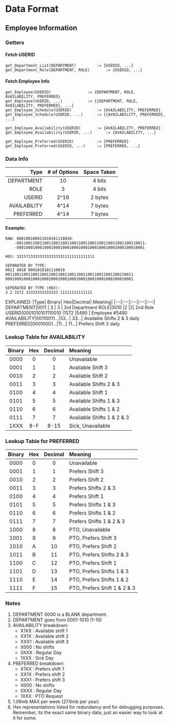 # Data Format
## Employee Information
### Getters
#### Fetch USERID
	get_Department_List(DEPARTMENT)			:= {USERID, ...}
	get_Department_Role(DEPARTMENT, ROLE)		:= {USERID, ...}
	
#### Fetch Employee Info
	get_Employee(USERID) 				:= {DEPARTMENT, ROLE, AVAILABILITY, PREFERRED}
	get_Employee(USERID, ...)			:= {{DEPARTMENT, ROLE, AVAILABILITY, PREFERRED}, ...}
	get_Employee_Schedule(USERID)			:= {AVAILABILITY, PREFERRED}
	get_Employee_Schedule(USERID, ...)		:= {{AVAILABILITY, PREFERRED}, ...}
	
	get_Employee_Availability(USERID)		:= {AVAILABILITY, PREFERRED}
	get_Employee_Availability(USERID, ...)		:= {AVAILABILITY, ...}
	
	get_Employee_Preferred(USERID)			:= {PREFERRED}
	get_Employee_Preferred(USERID, ...)		:= {PREFERRED, ...}
### Data Info

|Type|  # of Options| Space Taken|
|--:|:--:|:--:|
| DEPARTMENT | 10 |4 bits|
|ROLE|3|4 bits
|USERID|2^16|2 bytes
|AVAILABILITY|4^14|7 bytes
|PREFERRED|4^14|7 bytes
#### Example:
	RAW: 000100100011010101110010-
	    -00110011001100110011001100110011001100110011001100110011-
	    -00010001000100010001000100010001000100010001000100010001 
	
	HEX: 3215723333333333333311111111111111
	
	SEPARATED BY TYPE:
	0011 0010 0001010101110010
	00110011001100110011001100110011001100110011001100110011
	00010001000100010001000100010001000100010001000100010001
	
	SEPERATED BY TYPE (HEX):
	3 2 1572 33333333333333 11111111111111
EXPLAINED:
|Type|  Binary| Hex|Decimal| Meaning|
|--:|:--:|:--:|:--:|:--:|
DEPARTMENT|0011 	| 3 |	3	| 3rd Department
ROLE|0010 	|2 	|2| 2nd Role
USERID|0001010101110010	|1572 |5490	|	 Employee #5490
AVAILABILITY|00110011...|33...| 33...| Available Shifts 2 & 3 daily
PREFERRED|00010001...|11...| 11...| Prefers Shift 3 daily




### Lookup Table for AVAILABILITY
Binary| Hex|Decimal| Meaning|
:--:|:--:|:--:|:--|
0000|0|0|Unavailable
0001|1|1|Available Shift 3
0010|2|2|Available Shift 2
0011|3|3|Available Shifts 2 & 3
0100|4|4|Available Shift 1
0101|5|5|Available Shifts 1 & 3
0110|6|6|Available Shifts 1 & 2
0111|7|7|Available Shifts 1 & 2 & 3
1XXX|8-F|8-15|Sick, Unavailable
### Lookup Table for PREFERRED
Binary| Hex|Decimal| Meaning|
:--:|:--:|:--:|:--|
0000|0|0|Unavailable
0001|1|1|Prefers Shift 3
0010|2|2|Prefers Shift 2
0011|3|3|Prefers Shifts 2 & 3
0100|4|4|Prefers Shift 1
0101|5|5|Prefers Shifts 1 & 3
0110|6|6|Prefers Shifts 1 & 2
0111|7|7|Prefers Shifts 1 & 2 & 3
1000|8|8|PTO, Unavailable
1001|9|9|PTO, Prefers Shift 3
1010|A|10|PTO, Prefers Shift 2
1011|B|11|PTO, Prefers Shifts 2 & 3
1100|C|12|PTO, Prefers Shift 1
1101|D|13|PTO, Prefers Shifts 1 & 3
1110|E|14|PTO, Prefers Shifts 1 & 2
1111|F|15|PTO, Prefers Shift 1 & 2 & 3


### Notes
1. DEPARTMENT 0000 is a BLANK department.
2. DEPARTMENT goes from 0001-1010 (1-10)
3. AVAILABILITY breakdown:
	* X1XX	: Available shift 1
	* XX1X	: Available shift 2
	* XXX1	: Available shift 3
	* X000	: No shifts
	* 0XXX	: Regular Day
	* 1XXX	: Sick Day
4. PREFERRED breakdown:
	* X1XX	: Prefers shift 1
	* XX1X	: Prefers shift 2
	* XXX1	: Prefers shift 3
	* X000	: No shifts
	* 0XXX	: Regular Day
	* 1XXX	: PTO Request
5. 1.06mb MAX per week (27.6mb per year)
6. Hex representations listed for redundancy and for debugging purposes. Remember, its the exact same binary data, just an easier way to look at it for some.
